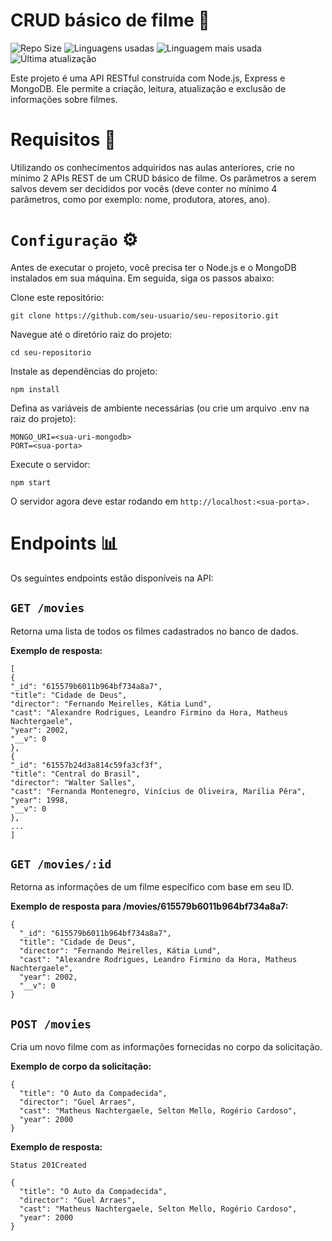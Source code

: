 # CRUD básico de filme 🎥

![Repo Size](https://img.shields.io/github/repo-size/joaodutra88/C214-lab-tarefa5)
![Linguagens usadas](https://img.shields.io/github/languages/count/joaodutra88/C214-lab-tarefa5)
![Linguagem mais usada](https://img.shields.io/github/languages/top/joaodutra88/C214-lab-tarefa5)
![Última atualização](https://img.shields.io/github/last-commit/joaodutra88/C214-lab-tarefa5)

Este projeto é uma API RESTful construída com Node.js, Express e MongoDB. Ele permite a criação, leitura, atualização e exclusão de informações sobre filmes.
#  Requisitos 📜
Utilizando os conhecimentos adquiridos nas aulas anteriores, crie no mínimo 2 APIs REST de um CRUD básico de filme. Os parâmetros a serem salvos devem ser decididos por vocês (deve conter no mínimo 4 parâmetros, como por exemplo: nome, produtora, atores, ano).


# `Configuração` ⚙️

Antes de executar o projeto, você precisa ter o Node.js e o MongoDB instalados em sua máquina. Em seguida, siga os passos abaixo:

Clone este repositório:
```
git clone https://github.com/seu-usuario/seu-repositorio.git
```

Navegue até o diretório raiz do projeto:
```
cd seu-repositorio
```

Instale as dependências do projeto:
```
npm install
```

Defina as variáveis ​​de ambiente necessárias (ou crie um arquivo .env na raiz do projeto):
```
MONGO_URI=<sua-uri-mongodb>
PORT=<sua-porta>
```

Execute o servidor:
```
npm start
```

O servidor agora deve estar rodando em `http://localhost:<sua-porta>.`

# Endpoints 📊

Os seguintes endpoints estão disponíveis na API:

## `GET /movies`

Retorna uma lista de todos os filmes cadastrados no banco de dados.

**Exemplo de resposta:**


```
[
{
"_id": "615579b6011b964bf734a8a7",
"title": "Cidade de Deus",
"director": "Fernando Meirelles, Kátia Lund",
"cast": "Alexandre Rodrigues, Leandro Firmino da Hora, Matheus Nachtergaele",
"year": 2002,
"__v": 0
},
{
"_id": "61557b24d3a814c59fa3cf3f",
"title": "Central do Brasil",
"director": "Walter Salles",
"cast": "Fernanda Montenegro, Vinícius de Oliveira, Marília Pêra",
"year": 1998,
"__v": 0
},
...
]
```


## `GET /movies/:id`
Retorna as informações de um filme específico com base em seu ID.

**Exemplo de resposta para /movies/615579b6011b964bf734a8a7:**

```
{
  "_id": "615579b6011b964bf734a8a7",
  "title": "Cidade de Deus",
  "director": "Fernando Meirelles, Kátia Lund",
  "cast": "Alexandre Rodrigues, Leandro Firmino da Hora, Matheus Nachtergaele",
  "year": 2002,
  "__v": 0
}
```

## `POST /movies`
Cria um novo filme com as informações fornecidas no corpo da solicitação.

**Exemplo de corpo da solicitação:**

```
{
  "title": "O Auto da Compadecida",
  "director": "Guel Arraes",
  "cast": "Matheus Nachtergaele, Selton Mello, Rogério Cardoso",
  "year": 2000
}
```
**Exemplo de resposta:**

`Status 201Created`
```
{
  "title": "O Auto da Compadecida",
  "director": "Guel Arraes",
  "cast": "Matheus Nachtergaele, Selton Mello, Rogério Cardoso",
  "year": 2000
}